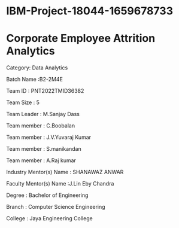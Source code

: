 # IBM-Project-18044-1659678733
# Corporate Employee Attrition Analytics


Category: Data Analytics

Batch Name :B2-2M4E


Team ID : PNT2022TMID36382

Team Size : 5

Team Leader : M.Sanjay Dass

Team member : C.Boobalan 

Team member : J.V.Yuvaraj Kumar

Team member : S.manikandan

Team member : A.Raj kumar


Industry Mentor(s) Name : SHANAWAZ ANWAR

Faculty Mentor(s) Name :J.Lin Eby Chandra


Degree : Bachelor of Engineering

Branch : Computer Science Engineering

College : Jaya Engineering College

